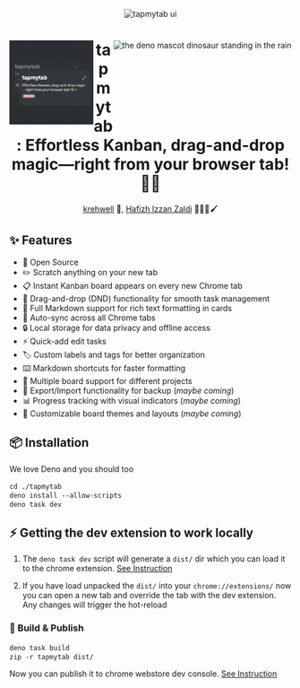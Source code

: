 <p align="center">
  <img src="https://i.imgur.com/DviBorP.png" width="700" alt="tapmytab ui">
</p>

  
<div align="center">
<img align="left" width="150" height="150" src="./public/tapmytab.png" alt="tapmytab icon">
<img align="right" src="https://deno.land/logo.svg" height="150px" alt="the deno mascot dinosaur standing in the rain">

# tapmytab: Effortless Kanban, drag-and-drop magic—right from your browser tab! 🎨✨
[krehwell](https://krehwell.com) 👾, [Hafizh Izzan Zaldi](https://www.linkedin.com/in/hafizh-izzan-zaldi/) 👩🏻‍🎨🖌
</div>


## ✨ Features
- 🌟 Open Source 
- ✏️ Scratch anything on your new tab
- 📋 Instant Kanban board appears on every new Chrome tab
- 🎯 Drag-and-drop (DND) functionality for smooth task management
- 📝 Full Markdown support for rich text formatting in cards
- 🔄 Auto-sync across all Chrome tabs
- 🔒 Local storage for data privacy and offline access
- ⚡ Quick-add edit tasks
- 🏷️ Custom labels and tags for better organization
- ⌨️ Markdown shortcuts for faster formatting
- 📁 Multiple board support for different projects
- 💾 Export/Import functionality for backup (_maybe coming_)
- 📊 Progress tracking with visual indicators (_maybe coming_)
- 🎨 Customizable board themes and layouts (_maybe coming_)

## 📦 Installation 

We love Deno and you should too
```
cd ./tapmytab
deno install --allow-scripts
deno task dev
```

## ⚡️ Getting the dev extension to work locally

1. The `deno task dev` script will generate a `dist/` dir which you can load it to the chrome extension. [See
   Instruction](https://developer.chrome.com/docs/extensions/get-started/tutorial/hello-world?authuser=1#load-unpacked)

2. If you have load unpacked the `dist/` into your `chrome://extensions/` now you can open a new tab and override the
   tab with the dev extension. Any changes will trigger the hot-reload


### 🚢 Build & Publish

```
deno task build
zip -r tapmytab dist/
```

Now you can publish it to chrome webstore dev console. [See Instruction](https://chrome.google.com/webstore/devconsole)

